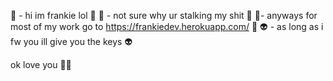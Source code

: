 🥶 - hi im frankie lol 🥶
👻 - not sure why ur stalking my shit 👻
🤖- anyways for most of my work go to https://frankiedev.herokuapp.com/ 🤖
👽 - as long as i fw you ill give you the keys 👽

ok love you 💖💖
